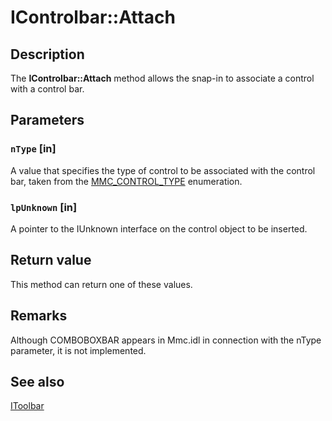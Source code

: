# IControlbar::Attach

## Description

The **IControlbar::Attach** method allows the snap-in to associate a control with a control bar.

## Parameters

### `nType` [in]

A value that specifies the type of control to be associated with the control bar, taken from the
[MMC_CONTROL_TYPE](https://learn.microsoft.com/windows/desktop/api/mmc/ne-mmc-mmc_control_type) enumeration.

### `lpUnknown` [in]

A pointer to the IUnknown interface on the control object to be inserted.

## Return value

This method can return one of these values.

## Remarks

Although COMBOBOXBAR appears in Mmc.idl in connection with the nType parameter, it is not implemented.

## See also

[IToolbar](https://learn.microsoft.com/windows/desktop/api/mmc/nn-mmc-itoolbar)